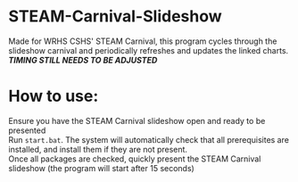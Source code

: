 # STEAM-Carnival-Slideshow
Made for WRHS CSHS' STEAM Carnival, this program cycles through the slideshow carnival and periodically refreshes and updates the linked charts. ***TIMING STILL NEEDS TO BE ADJUSTED***

# How to use:
Ensure you have the STEAM Carnival slideshow open and ready to be presented </br>
Run `start.bat`. The system will automatically check that all prerequisites are installed, and install them if they are not present. </br>
Once all packages are checked, quickly present the STEAM Carnival slideshow (the program will start after 15 seconds)

